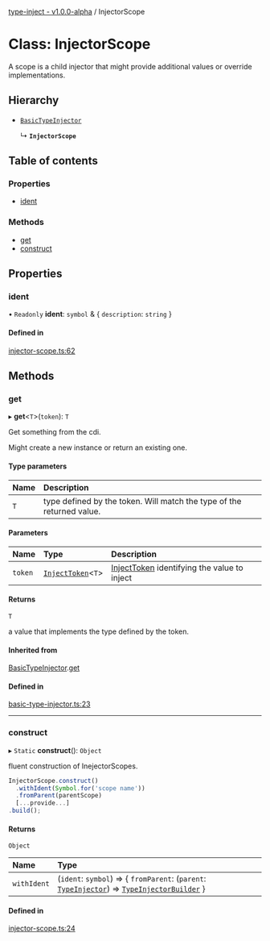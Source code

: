 [type-inject - v1.0.0-alpha](../README.md) / InjectorScope

# Class: InjectorScope

A scope is a child injector that might provide additional values or override implementations.

## Hierarchy

- [`BasicTypeInjector`](BasicTypeInjector.md)

  ↳ **`InjectorScope`**

## Table of contents

### Properties

- [ident](InjectorScope.md#ident)

### Methods

- [get](InjectorScope.md#get)
- [construct](InjectorScope.md#construct)

## Properties

### ident

• `Readonly` **ident**: `symbol` & { `description`: `string`  }

#### Defined in

[injector-scope.ts:62](https://github.com/e-hein/type-inject/blob/dbcc852/src/injector-scope.ts#L62)

## Methods

### get

▸ **get**<`T`\>(`token`): `T`

Get something from the cdi.

Might create a new instance or return an existing one.

#### Type parameters

| Name | Description |
| :------ | :------ |
| `T` | type defined by the token. Will match the type of the returned value. |

#### Parameters

| Name | Type | Description |
| :------ | :------ | :------ |
| `token` | [`InjectToken`](../README.md#injecttoken)<`T`\> | [InjectToken](../README.md#injecttoken) identifying the value to inject |

#### Returns

`T`

a value that implements the type defined by the token.

#### Inherited from

[BasicTypeInjector](BasicTypeInjector.md).[get](BasicTypeInjector.md#get)

#### Defined in

[basic-type-injector.ts:23](https://github.com/e-hein/type-inject/blob/dbcc852/src/basic-type-injector.ts#L23)

___

### construct

▸ `Static` **construct**(): `Object`

fluent construction of InejectorScopes.

```typescript
InjectorScope.construct()
  .withIdent(Symbol.for('scope name'))
  .fromParent(parentScope)
  [...provide...]
.build();
```

#### Returns

`Object`

| Name | Type |
| :------ | :------ |
| `withIdent` | (`ident`: `symbol`) => { `fromParent`: (`parent`: [`TypeInjector`](TypeInjector.md)) => [`TypeInjectorBuilder`](TypeInjectorBuilder.md)  } |

#### Defined in

[injector-scope.ts:24](https://github.com/e-hein/type-inject/blob/dbcc852/src/injector-scope.ts#L24)
